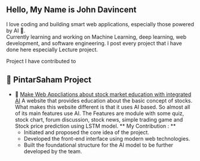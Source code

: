 ## Hello, My Name is John Davincent 

I love coding and building smart web applications, especially those powered by AI 🤖.  
Currently learning and working on Machine Learning, deep learning, web development, and software engineering.
I post every project that i have done here especially Lecture project. 

Project I have contributed to
## 🚀 PintarSaham Project
- 🔗 [ Make Web Appcliations about stock market education with integrated AI](https://github.com/JustKalvin/pintar_saham_project)
  A website that provides education about the basic concept of stocks. What makes this website different is that it uses AI based.
  So almost all of its main features use AI. The Features are module with some quiz, stock chart, forum discussion, stock news, simple trading game and Stock price prediction using LSTM model.
  ** My Contribution : **
  - Initiated and proposed the core idea of the project.  
  - Developed the front-end interface using modern web technologies.  
  - Built the foundational structure for the AI model to be further developed by the team.
